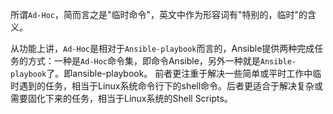 所谓`Ad-Hoc`，简而言之是"临时命令"，英文中作为形容词有"特别的，临时"的含义。

从功能上讲，`Ad-Hoc`是相对于`Ansible-playbook`而言的，Ansible提供两种完成任务的方式：一种是`Ad-Hoc`命令集，即命令Ansible，另外一种就是`Ansible-playbook`了。即ansible-playbook。
前者更注重于解决一些简单或平时工作中临时遇到的任务，相当于Linux系统命令行下的shell命令。后者更适合于解决复杂或需要固化下来的任务，相当于Linux系统的Shell Scripts。